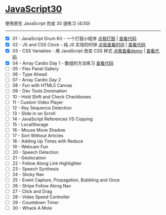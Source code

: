 # [JavaScript30](https://github.com/wesbos/JavaScript30#javascript30)

使用原生 JavaScript 完成 30 道练习 (4/30)

---
- [x] 01 - JavaScript Drum Kit  - 一个打鼓小程序 [点我打鼓](https://tanteichang.github.io/JavaScript30/01-JavaScriptDrumKit/index-START.html) | [查看代码](https://github.com/soyaine/JavaScript30/tree/master/01%20-%20JavaScript%20Drum%20Kit)
- [x] 02 - JS and CSS Clock -
纯 JS 实现的时钟 [点我查看时间](https://tanteichang.github.io/JavaScript30/02-JS-and-CSS-Clock/index-START.html) | [查看代码](https://github.com/tanteichang/JavaScript30/02-JS-and-CSS-Clock)
- [x] 03 - CSS Variables -
用 JavaScript 改变 CSS 样式
[点我查看demo](https://tanteichang.github.io/JavaScript30/03-CSS-Variables/index.html) | [查看代码](https://github.com/tanteichang/JavaScript30/tree/master/03-CSS-Variables)
- [x] 04 - Array Cardio Day 1 - 数组的方法练习
[查看代码](https://github.com/tanteichang/JavaScript30/tree/master/04-Array-Cardio-Day-1)
- [ ] 05 - Flex Panel Gallery
- [ ] 06 - Type Ahead
- [ ] 07 - Array Cardio Day 2
- [ ] 08 - Fun with HTML5 Canvas
- [ ] 09 - Dev Tools Domination
- [ ] 10 - Hold Shift and Check Checkboxes
- [ ] 11 - Custom Video Player
- [ ] 12 - Key Sequence Detection
- [ ] 13 - Slide in on Scroll
- [ ] 14 - JavaScript References VS Copying
- [ ] 15 - LocalStorage
- [ ] 16 - Mouse Move Shadow  
- [ ] 17 - Sort Without Articles
- [ ] 18 - Adding Up Times with Reduce
- [ ] 19 - Webcam Fun
- [ ] 20 - Speech Detection
- [ ] 21 - Geolocation
- [ ] 22 - Follow Along Link Highlighter
- [ ] 23 - Speech Synthesis
- [ ] 24 - Sticky Nav
- [ ] 25 - Event Capture, Propagation, Bubbling and Once
- [ ] 26 - Stripe Follow Along Nav
- [ ] 27 - Click and Drag
- [ ] 28 - Video Speed Controller
- [ ] 29 - Countdown Timer
- [ ] 30 - Whack A Mole
